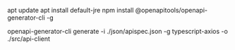apt update
apt install default-jre
npm install @openapitools/openapi-generator-cli -g

openapi-generator-cli generate -i ./json/apispec.json -g typescript-axios -o ./src/api-client